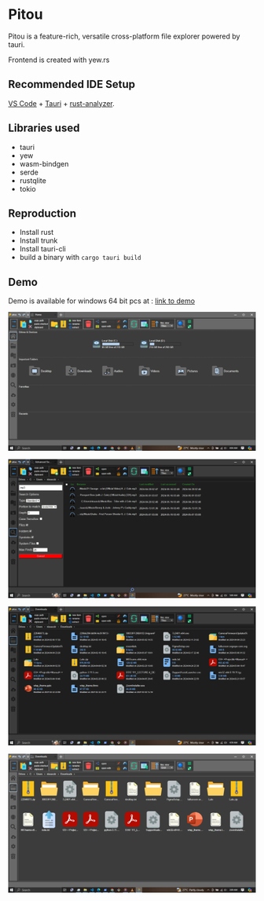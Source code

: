 
# Pitou
Pitou is a feature-rich, versatile cross-platform file explorer powered by tauri.

Frontend is created with yew.rs

## Recommended IDE Setup

[VS Code](https://code.visualstudio.com/) + [Tauri](https://marketplace.visualstudio.com/items?itemName=tauri-apps.tauri-vscode) + [rust-analyzer](https://marketplace.visualstudio.com/items?itemName=rust-lang.rust-analyzer).


## Libraries used
* tauri
* yew
* wasm-bindgen
* serde
* rustqlite
* tokio


## Reproduction

* Install rust
* Install trunk
* Install tauri-cli
* build a binary with  `cargo tauri build`


## Demo

Demo is available for windows 64 bit pcs at : 
[link to demo](https://drive.google.com/file/d/12NFip_kqGVr_7KEFmiYzDP0mqe3mx62N/view?usp=drive_link)

!["Home view"](items/shot1.png)

!["Searching"](items/shot2.png)

!["Explorer (with polish theme and tiles view)"](items/shot3.png)

!["Explorer (with grid view)"](items/shot4.png)